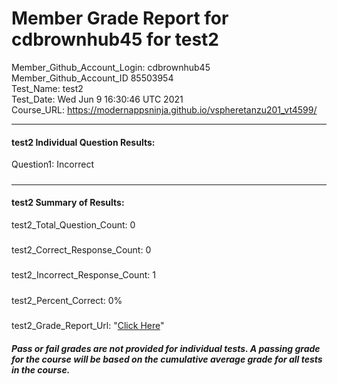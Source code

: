 # Member Grade Report for cdbrownhub45 for test2  
   
Member_Github_Account_Login: cdbrownhub45  
Member_Github_Account_ID 85503954  
Test_Name: test2  
Test_Date: Wed Jun  9 16:30:46 UTC 2021  
Course_URL: https://modernappsninja.github.io/vspheretanzu201_vt4599/  
   
---  
#### test2 Individual Question Results:  
Question1: Incorrect  
#####  
---  
#### test2 Summary of Results:  
test2_Total_Question_Count: 0  
#####  
test2_Correct_Response_Count: 0  
#####  
test2_Incorrect_Response_Count: 1  
#####  
test2_Percent_Correct: 0%  
#####  
test2_Grade_Report_Url: "[Click Here](https://github.com/modernappsninjas/cdbrownhub45/blob/main/static/userdata/courses/vspheretanzu201_vt4599/grade_report.pr209.test2.md)"
##### Pass or fail grades are not provided for individual tests. A passing grade for the course will be based on the cumulative average grade for all tests in the course.  
